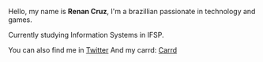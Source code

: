 Hello, my name is **Renan Cruz**, I'm a brazillian passionate in technology and games.

Currently studying Information Systems in IFSP.

You can also find me in [Twitter](https://twitter.com/renntxt)
And my carrd: [Carrd](https://renanc.carrd.co/)

<!---
renanpcruz/renanpcruz is a ✨ special ✨ repository because its `README.md` (this file) appears on your GitHub profile.
You can click the Preview link to take a look at your changes.
--->
